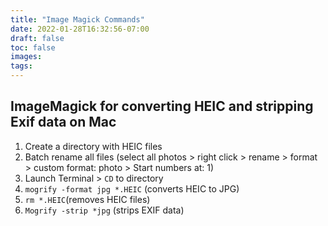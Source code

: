 ```yaml
---
title: "Image Magick Commands"
date: 2022-01-28T16:32:56-07:00
draft: false
toc: false
images:
tags:
---
```



## ImageMagick for converting HEIC and stripping Exif data on Mac

1. Create a directory with HEIC files
2. Batch rename all files (select all photos > right click > rename > format > custom format: photo > Start numbers at: 1)
3. Launch Terminal >  `CD` to directory
4. `mogrify -format jpg *.HEIC` (converts HEIC to JPG)
5. `rm *.HEIC`(removes HEIC files)
6. `Mogrify -strip *jpg` (strips EXIF data)

